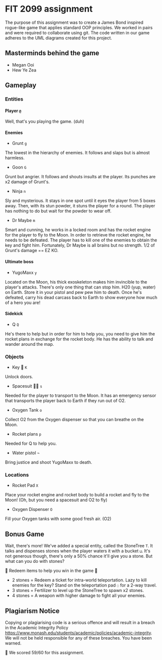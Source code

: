 # FIT 2099 assignment

The purpose of this assignment was to create a James Bond inspired rogue-like game that applies standard OOP principles. We worked in pairs and were required to collaborate using git. The code written in our game adheres to the UML diagrams created for this project. 

## Masterminds behind the game
- Megan Ooi
- Hew Ye Zea

## Gameplay
### Entities
#### Player ```@```

Well, that's you playing the game. (duh)

#### Enemies
- Grunt ```g```

The lowest in the hierarchy of enemies. It follows and slaps but is almost harmless.
- Goon ```G```

Grunt but angrier. It follows and shouts insults at the player. Its punches are x2 damage of Grunt's.
- Ninja ```n```

Sly and mysterious. It stays in one spot until it eyes the player from 5 boxes away. Then, with its stun powder, it stuns the player for a round. The player has nothing to do but wait for the powder to wear off. 
- Dr Maybe ```m```

Smart and cunning, he works in a locked room and has the rocket engine for the player to fly to the Moon. In order to retrieve the rocket engine, he needs to be defeated. The player has to kill one of the enemies to obtain the key and fight him. Fortunately, Dr Maybe is all brains but no strength. 1/2 of Grunt's damage == EZ KO.

#### Ultimate boss
- YugoMaxx ```y```

Located on the Moon, his thick exoskeleton makes him invincible to the player's attacks. There's only one thing that can stop him. H20 (yup, water) on Earth. Store it in your pistol and pew pew him to death. Once he's defeated, carry his dead carcass back to Earth to show everyone how much of a hero you are! 

#### Sidekick
- Q ```Q```

He's there to help but in order for him to help you, you need to give him the rocket plans in exchange for the rocket body. He has the ability to talk and wander around the map. 

### Objects
- Key 🔑 ```K```

Unlock doors.
- Spacesuit 👨‍🚀  ```s```

Needed for the player to transport to the Moon. It has an emergency sensor that transports the player back to Earth if they run out of O2. 
- Oxygen Tank ```o```

Collect O2 from the Oxygen dispenser so that you can breathe on the Moon.
- Rocket plans ```p```

Needed for Q to help you.
- Water pistol ```¬```

Bring justice and shoot YugoMaxx to death.

### Locations
- Rocket Pad ```X```

Place your rocket engine and rocket body to build a rocket and fly to the Moon! (Oh, but you need a spacesuit and O2 to fly)
- Oxygen Dispenser ```O```

Fill your Oxygen tanks with some good fresh air. (O2)

## Bonus Game
Wait, there's more!
We've added a special entity, called the StoneTree ```T```.
It talks and dispenses stones when the player waters it with a bucket ```⊔```. It's not generous though, there's only a 50% chance it'll give you a stone. But what can you do with stones? 

🎉 Redeem items to help you win in the game 🎉
- 2 stones = Redeem a ticket for intra-world teleportation. Lazy to kill enemies for the key? Stand on the teleportation pad ```◌``` for a 2-way travel. 
- 3 stones = Fertilizer to level up the StoneTree to spawn x2 stones.
- 4 stones = A weapon with higher damage to fight all your enemies.

## Plagiarism Notice

Copying or plagiarising code is a serious offence and will result in a breach in the Academic Integrity Policy
https://www.monash.edu/students/academic/policies/academic-integrity. We will not be held responsible for any of these breaches. You have been warned.

🙌 We scored 59/60 for this assignment.
